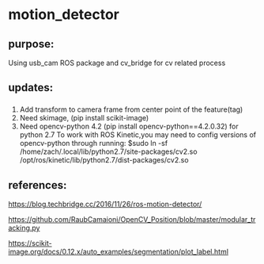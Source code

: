 # motion_detector
## purpose:
Using usb_cam ROS package and cv_bridge for cv related process

## updates:
### 
1. Add transform to camera frame from center point of the feature(tag)
2. Need skimage, (pip install scikit-image) 
3. Need opencv-python 4.2 (pip install opencv-python==4.2.0.32) for python 2.7 
   To work with ROS Kinetic,you may need to config versions of opencv-python through running: 
   $sudo ln -sf /home/zach/.local/lib/python2.7/site-packages/cv2.so /opt/ros/kinetic/lib/python2.7/dist-packages/cv2.so 
## references:
https://blog.techbridge.cc/2016/11/26/ros-motion-detector/

https://github.com/RaubCamaioni/OpenCV_Position/blob/master/modular_tracking.py

https://scikit-image.org/docs/0.12.x/auto_examples/segmentation/plot_label.html
